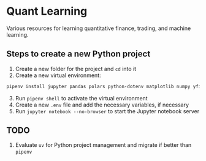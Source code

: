 # Quant Learning

Various resources for learning quantitative finance, trading, and machine learning.

## Steps to create a new Python project

1. Create a new folder for the project and `cd` into it
2. Create a new virtual environment:
```bash
pipenv install jupyter pandas polars python-dotenv matplotlib numpy yfinance
```
3. Run `pipenv shell` to activate the virtual environment
4. Create a new `.env` file and add the necessary variables, if necessary
5. Run `jupyter notebook --no-browser` to start the Jupyter notebook server

## TODO

1. Evaluate `uv` for Python project management and migrate if better than `pipenv`
